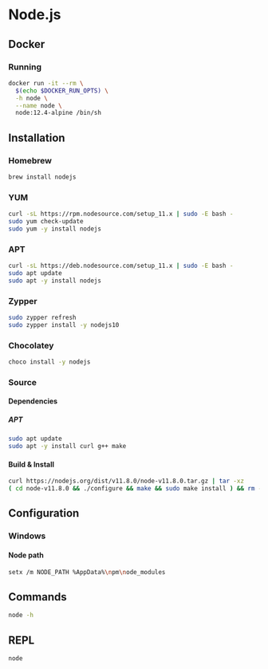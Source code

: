 # Node.js

## Docker

### Running

```sh
docker run -it --rm \
  $(echo $DOCKER_RUN_OPTS) \
  -h node \
  --name node \
  node:12.4-alpine /bin/sh
```

## Installation

### Homebrew

```sh
brew install nodejs
```

### YUM

```sh
curl -sL https://rpm.nodesource.com/setup_11.x | sudo -E bash -
sudo yum check-update
sudo yum -y install nodejs
```

### APT

```sh
curl -sL https://deb.nodesource.com/setup_11.x | sudo -E bash -
sudo apt update
sudo apt -y install nodejs
```

### Zypper

```sh
sudo zypper refresh
sudo zypper install -y nodejs10
```

### Chocolatey

```sh
choco install -y nodejs
```

### Source

#### Dependencies

##### APT

```sh
sudo apt update
sudo apt -y install curl g++ make
```

#### Build & Install

```sh
curl https://nodejs.org/dist/v11.8.0/node-v11.8.0.tar.gz | tar -xz
( cd node-v11.8.0 && ./configure && make && sudo make install ) && rm -r node-v11.8.0
```

## Configuration

### Windows

#### Node path

```sh
setx /m NODE_PATH %AppData%\npm\node_modules
```

## Commands

```sh
node -h
```

## REPL

```sh
node
```
